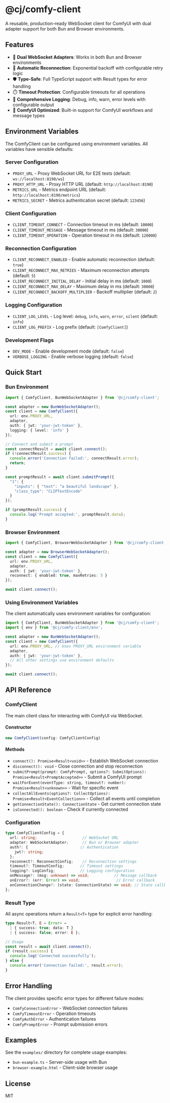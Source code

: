 # @cj/comfy-client

A reusable, production-ready WebSocket client for ComfyUI with dual adapter support for both Bun and Browser environments.

## Features

- 🔌 **Dual WebSocket Adapters**: Works in both Bun and Browser environments
- 🔄 **Automatic Reconnection**: Exponential backoff with configurable retry logic
- 🛡️ **Type-Safe**: Full TypeScript support with Result types for error handling
- ⏱️ **Timeout Protection**: Configurable timeouts for all operations
- 📝 **Comprehensive Logging**: Debug, info, warn, error levels with configurable output
- 🎯 **ComfyUI Optimized**: Built-in support for ComfyUI workflows and message types

## Environment Variables

The ComfyClient can be configured using environment variables. All variables have sensible defaults:

### Server Configuration
- `PROXY_URL` - Proxy WebSocket URL for E2E tests (default: `ws://localhost:8190/ws`)
- `PROXY_HTTP_URL` - Proxy HTTP URL (default: `http://localhost:8190`)
- `METRICS_URL` - Metrics endpoint URL (default: `http://localhost:8190/metrics`)
- `METRICS_SECRET` - Metrics authentication secret (default: `123456`)

### Client Configuration
- `CLIENT_TIMEOUT_CONNECT` - Connection timeout in ms (default: `10000`)
- `CLIENT_TIMEOUT_MESSAGE` - Message timeout in ms (default: `30000`)
- `CLIENT_TIMEOUT_OPERATION` - Operation timeout in ms (default: `120000`)

### Reconnection Configuration
- `CLIENT_RECONNECT_ENABLED` - Enable automatic reconnection (default: `true`)
- `CLIENT_RECONNECT_MAX_RETRIES` - Maximum reconnection attempts (default: `5`)
- `CLIENT_RECONNECT_INITIAL_DELAY` - Initial delay in ms (default: `1000`)
- `CLIENT_RECONNECT_MAX_DELAY` - Maximum delay in ms (default: `30000`)
- `CLIENT_RECONNECT_BACKOFF_MULTIPLIER` - Backoff multiplier (default: `2`)

### Logging Configuration
- `CLIENT_LOG_LEVEL` - Log level: `debug`, `info`, `warn`, `error`, `silent` (default: `info`)
- `CLIENT_LOG_PREFIX` - Log prefix (default: `[ComfyClient]`)

### Development Flags
- `DEV_MODE` - Enable development mode (default: `false`)
- `VERBOSE_LOGGING` - Enable verbose logging (default: `false`)

## Quick Start

### Bun Environment

```typescript
import { ComfyClient, BunWebSocketAdapter } from '@cj/comfy-client';

const adapter = new BunWebSocketAdapter();
const client = new ComfyClient({
  url: env.PROXY_URL,
  adapter,
  auth: { jwt: 'your-jwt-token' },
  logging: { level: 'info' }
});

// Connect and submit a prompt
const connectResult = await client.connect();
if (!connectResult.success) {
  console.error('Connection failed:', connectResult.error);
  return;
}

const promptResult = await client.submitPrompt({
  "1": {
    "inputs": { "text": "a beautiful landscape" },
    "class_type": "CLIPTextEncode"
  }
});

if (promptResult.success) {
  console.log('Prompt accepted:', promptResult.data);
}
```

### Browser Environment

```typescript
import { ComfyClient, BrowserWebSocketAdapter } from '@cj/comfy-client';

const adapter = new BrowserWebSocketAdapter();
const client = new ComfyClient({
  url: env.PROXY_URL,
  adapter,
  auth: { jwt: 'your-jwt-token' },
  reconnect: { enabled: true, maxRetries: 5 }
});

await client.connect();
```

### Using Environment Variables

The client automatically uses environment variables for configuration:

```typescript
import { ComfyClient, BunWebSocketAdapter } from '@cj/comfy-client';
import { env } from '@cj/comfy-client/env';

const adapter = new BunWebSocketAdapter();
const client = new ComfyClient({
  url: env.PROXY_URL, // Uses PROXY_URL environment variable
  adapter,
  auth: { jwt: 'your-jwt-token' },
  // All other settings use environment defaults
});

await client.connect();
```

## API Reference

### ComfyClient

The main client class for interacting with ComfyUI via WebSocket.

#### Constructor

```typescript
new ComfyClient(config: ComfyClientConfig)
```

#### Methods

- `connect(): Promise<Result<void>>` - Establish WebSocket connection
- `disconnect(): void` - Close connection and stop reconnection
- `submitPrompt(prompt: ComfyPrompt, options?: SubmitOptions): Promise<Result<PromptAccepted>>` - Submit a ComfyUI prompt
- `waitForEvent(eventType: string, timeout?: number): Promise<Result<unknown>>` - Wait for specific event
- `collectAllEvents(options?: CollectOptions): Promise<Result<EventCollection>>` - Collect all events until completion
- `getConnectionState(): ConnectionState` - Get current connection state
- `isConnected(): boolean` - Check if currently connected

### Configuration

```typescript
type ComfyClientConfig = {
  url: string;                    // WebSocket URL
  adapter: WebSocketAdapter;      // Bun or Browser adapter
  auth?: {                       // Authentication
    jwt?: string;
  };
  reconnect?: ReconnectConfig;    // Reconnection settings
  timeout?: TimeoutConfig;       // Timeout settings
  logging?: LogConfig;           // Logging configuration
  onMessage?: (msg: unknown) => void;           // Message callback
  onError?: (err: Error) => void;                // Error callback
  onConnectionChange?: (state: ConnectionState) => void; // State callback
};
```

### Result Type

All async operations return a `Result<T>` type for explicit error handling:

```typescript
type Result<T, E = Error> = 
  | { success: true; data: T }
  | { success: false; error: E };

// Usage
const result = await client.connect();
if (result.success) {
  console.log('Connected successfully');
} else {
  console.error('Connection failed:', result.error);
}
```

## Error Handling

The client provides specific error types for different failure modes:

- `ComfyConnectionError` - WebSocket connection failures
- `ComfyTimeoutError` - Operation timeouts
- `ComfyAuthError` - Authentication failures
- `ComfyPromptError` - Prompt submission errors

## Examples

See the `examples/` directory for complete usage examples:
- `bun-example.ts` - Server-side usage with Bun
- `browser-example.html` - Client-side browser usage

## License

MIT
